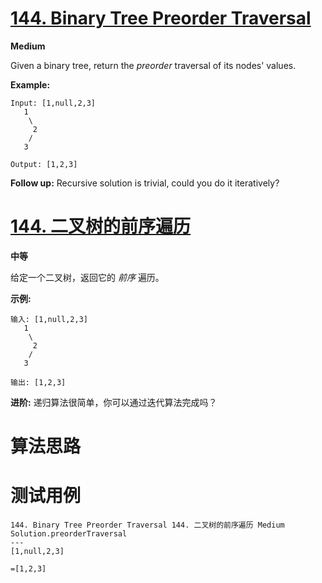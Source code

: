 # [144. Binary Tree Preorder Traversal][enTitle]

**Medium**

Given a binary tree, return the  *preorder*  traversal of its nodes' values.

**Example:** 

```
Input: [1,null,2,3]
   1
    \
     2
    /
   3

Output: [1,2,3]

```

**Follow up:**  Recursive solution is trivial, could you do it iteratively?
# [144. 二叉树的前序遍历][cnTitle]

**中等**

给定一个二叉树，返回它的  *前序* 遍历。

**示例:** 

```
输入: [1,null,2,3]  
   1
    \
     2
    /
   3 

输出: [1,2,3]

```

**进阶:**  递归算法很简单，你可以通过迭代算法完成吗？


# 算法思路

# 测试用例
```
144. Binary Tree Preorder Traversal 144. 二叉树的前序遍历 Medium
Solution.preorderTraversal
---
[1,null,2,3]

=[1,2,3]
```

[enTitle]: https://leetcode.com/problems/binary-tree-preorder-traversal/
[cnTitle]: https://leetcode-cn.com/problems/binary-tree-preorder-traversal/



